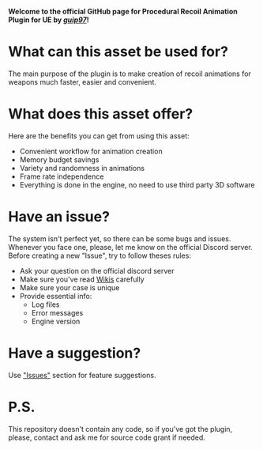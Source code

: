 **Welcome to the official GitHub page for Procedural Recoil Animation Plugin for UE by *[guip97](https://github.com/guip97)*!**

# What can this asset be used for?

The main purpose of the plugin is to make creation of recoil animations for weapons much faster, easier and convenient.

# What does this asset offer?
Here are the benefits you can get from using this asset:
- Convenient workflow for animation creation
- Memory budget savings
- Variety and randomness in animations
- Frame rate independence
- Everything is done in the engine, no need to use third party 3D software

# Have an issue?
The system isn't perfect yet, so there can be some bugs and issues. Whenever you face one, please, let me know on the official Discord server.
Before creating a new "Issue", try to follow theses rules:
- Ask your question on the official discord server
- Make sure you've read [Wikis](https://github.com/guip97/ProceduralRecoilAnimationSystem/wiki) carefully
- Make sure your case is unique
- Provide essential info:
  - Log files
  - Error messages
  - Engine version

# Have a suggestion?
Use ["Issues"](https://github.com/guip97/ProceduralRecoilAnimationSystem/issues) section for feature suggestions.

# P.S.
This repository doesn't contain any code, so if you've got the plugin, please, contact and ask me for source code grant if needed.
